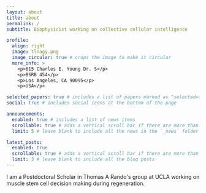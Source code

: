 ```yaml
---
layout: about
title: about
permalink: /
subtitle: Biophysicist working on collective cellular intelligence

profile:
  align: right
  image: tlnagy.png
  image_circular: true # crops the image to make it circular
  more_info: >
    <p>615 Charles E. Young Dr. S</p>
    <p>BSRB 454</p>
    <p>Los Angeles, CA 90095</p>
    <p>USA</p>

selected_papers: true # includes a list of papers marked as "selected={true}"
social: true # includes social icons at the bottom of the page

announcements:
  enabled: true # includes a list of news items
  scrollable: true # adds a vertical scroll bar if there are more than 3 news items
  limit: 5 # leave blank to include all the news in the `_news` folder

latest_posts:
  enabled: true
  scrollable: true # adds a vertical scroll bar if there are more than 3 new posts items
  limit: 3 # leave blank to include all the blog posts
---
```


I am a Postdoctoral Scholar in Thomas A Rando's group at UCLA working on muscle stem cell decision making during regeneration.